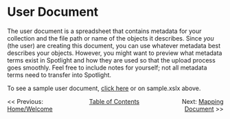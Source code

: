 # User Document

The user document is a spreadsheet that contains metadata for your collection and the file path or name of the objects it describes. Since *you* (the user) are creating this document, you can use whatever metadata best describes your objects. However, you might want to preview what metadata terms exist in Spotlight and how they are used so that the upload process goes smoothly. Feel free to include notes for yourself; not all metadata terms need to transfer into Spotlight.

To see a sample user document, [click here]() or on sample.xslx above.

<span style="display: inline-block; float: left; width:33%;"><< Previous: [Home/Welcome](../README.md)</span>
<span style="display: inline-block; text-align: center; width:33%;">[Table of Contents](../README.md#table-of-contents)</span>
<span style="display: inline-block; float: right; width:33%; text-align: right;">Next: [Mapping Document](../mapping_document ) >></span>
